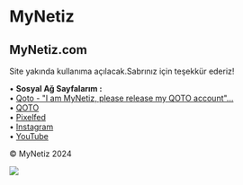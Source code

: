 MyNetiz
=======

MyNetiz.com
-----------

Site yakında kullanıma açılacak.Sabrınız için teşekkür ederiz!

• **Sosyal Ağ Sayfalarım :**  
• [Qoto - "I am MyNetiz, please release my QOTO account"...](https://qoto.org/@MyNetiz)  
• [QOTO](https://qoto.org/@usnet)  
• [Pixelfed](https://pixelfed.social/mynetiz)  
• [Instagram](https://instagram.com/mynetiztv)  
• [YouTube](https://youtube.com/c/mynetiz)

© MyNetiz 2024

![](https://mynetiz.com/wp-content/uploads/2024/03/mt-sample-background.jpg)